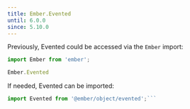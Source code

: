 ```yaml
---
title: Ember.Evented
until: 6.0.0
since: 5.10.0
---
```



Previously, Evented could be accessed via the `Ember` import:
```js
import Ember from 'ember';

Ember.Evented
```

 If needed, Evented can be imported:
```js
import Evented from '@ember/object/evented';```
